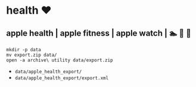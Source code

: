 # health ❤️

## apple health | apple fitness | apple watch | 🏊 🚴 🏃

```
mkdir -p data
mv export.zip data/
open -a archive\ utility data/export.zip
```

* `data/apple_health_export/`
* `data/apple_health_export/export.xml`
